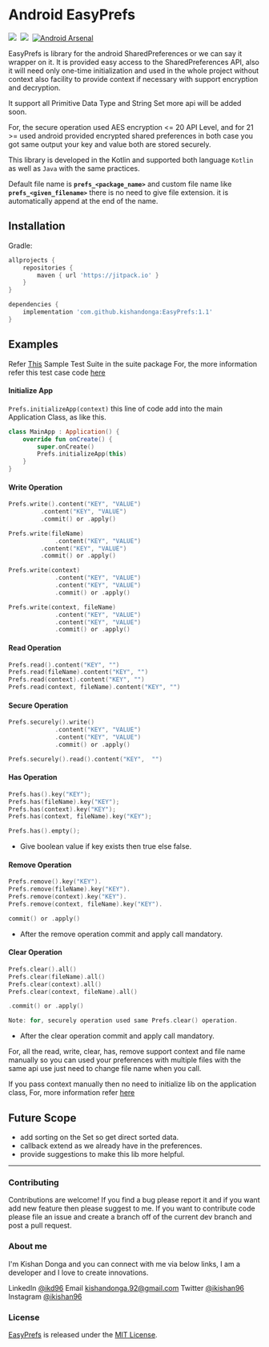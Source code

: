 # Android EasyPrefs

[![](https://jitpack.io/v/kishandonga/EasyPrefs.svg)](https://jitpack.io/#kishandonga/EasyPrefs)&nbsp;&nbsp;![](https://img.shields.io/badge/API-16%2B-brightgreen.svg?style=flat)&nbsp;&nbsp;[![Android Arsenal](https://img.shields.io/badge/Android%20Arsenal-EasyPrefs-brightgreen.svg?style=flat)](https://android-arsenal.com/details/1/8171)

EasyPrefs is library for the android SharedPreferences or we can say it wrapper on it. It is provided easy access to the SharedPreferences API, also it will need only one-time initialization and used in the whole project without context also facility to provide context if necessary with support encryption and decryption.

It support all Primitive Data Type and String Set more api will be added soon.

For, the secure operation used AES encryption <= 20 API Level, and for 21 >= used android provided encrypted shared preferences in both case you got same output your key and value both are stored securely.

This library is developed in the Kotlin and supported both language `Kotlin` as well as `Java` with the same practices.

Default file name is **`prefs_<package_name>`** and custom file name like **`prefs_<given_filename>`** there is no need to give file extension. it is automatically append at the end of the name.

## Installation
Gradle:

```groovy
allprojects {
    repositories {
        maven { url 'https://jitpack.io' }
    }
}

dependencies {
    implementation 'com.github.kishandonga:EasyPrefs:1.1'
}
```

## Examples

Refer [This](app/src/androidTest/java/com/sample/easyprefs/kotlin/suite) Sample Test Suite in the suite package
For, the more information refer this test case code [here](app/src/androidTest/java/com/sample/easyprefs)

#### Initialize App

`Prefs.initializeApp(context)` this line of code add into the main Application Class, as like this.

```kotlin
class MainApp : Application() {
    override fun onCreate() {
        super.onCreate()
        Prefs.initializeApp(this)
    }
}
```

#### Write Operation

```kotlin
Prefs.write().content("KEY", "VALUE")
	     .content("KEY", "VALUE")
	     .commit() or .apply()
```

```kotlin
Prefs.write(fileName)
       	     .content("KEY", "VALUE")
	     .content("KEY", "VALUE")
	     .commit() or .apply()
```

```kotlin
Prefs.write(context)
       	     .content("KEY", "VALUE")
       	     .content("KEY", "VALUE")
       	     .commit() or .apply()
```

```kotlin
Prefs.write(context, fileName)
       	     .content("KEY", "VALUE")
       	     .content("KEY", "VALUE")
       	     .commit() or .apply()
```

#### Read Operation

```kotlin
Prefs.read().content("KEY", "")
Prefs.read(fileName).content("KEY", "")
Prefs.read(context).content("KEY", "")
Prefs.read(context, fileName).content("KEY", "")
```

#### Secure Operation

```kotlin
Prefs.securely().write()
       	     .content("KEY", "VALUE")
       	     .content("KEY", "VALUE")
       	     .commit() or .apply()

Prefs.securely().read().content("KEY",  "")
```

#### Has Operation

```kotlin
Prefs.has().key("KEY");
Prefs.has(fileName).key("KEY");
Prefs.has(context).key("KEY");
Prefs.has(context, fileName).key("KEY");

Prefs.has().empty();
```
- Give boolean value if key exists then true else false.

#### Remove Operation

```kotlin
Prefs.remove().key("KEY").
Prefs.remove(fileName).key("KEY").
Prefs.remove(context).key("KEY").
Prefs.remove(context, fileName).key("KEY").

commit() or .apply()
```
-	After the remove operation commit and apply call mandatory.

#### Clear Operation

```kotlin
Prefs.clear().all()
Prefs.clear(fileName).all()
Prefs.clear(context).all()
Prefs.clear(context, fileName).all()

.commit() or .apply()

Note: for, securely operation used same Prefs.clear() operation.
```
-	After the clear operation commit and apply call mandatory.

For, all the read, write, clear, has, remove support context and file name manually so you can used your preferences with multiple files with the same api use just need to change file name when you call.

If you pass context manually then no need to initialize lib on the application class, For, more information refer [here](app/src/androidTest/java/com/sample/easyprefs)

## Future Scope
- add sorting on the Set so get direct sorted data.
- callback extend as we already have in the preferences.
- provide suggestions to make this lib more helpful.

---

### Contributing

Contributions are welcome! If you find a bug please report it and if you want add new feature then please suggest to me. If you want to contribute code please file an issue and create a branch off of the current dev branch and post a pull request.

### About me

I'm Kishan Donga and you can connect with me via below links, I am a developer and I love to create innovations.

LinkedIn [@ikd96](https://www.linkedin.com/in/ikd96/) 
Email [kishandonga.92@gmail.com](mailto:kishandonga.92@gmail.com)
Twitter [@ikishan96](https://twitter.com/ikishan96) 
Instagram [@ikishan96](https://www.instagram.com/ikishan96/)

### License

[EasyPrefs](https://github.com/kishandonga/EasyPrefs)  is released under the [MIT License](https://github.com/kishandonga/EasyPrefs/blob/master/LICENSE.md).

